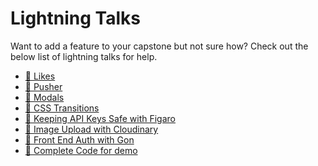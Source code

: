 # Lightning Talks

Want to add a feature to your capstone but not sure how?  Check out the below list of lightning talks for help.  

* [:movie_camera: Likes][likes-webcast]
* [:movie_camera: Pusher][pusher-webcast]
* [:movie_camera: Modals][react-modal-webcast]
* [:movie_camera: CSS Transitions][css-transitions-webcast]
* [:movie_camera: Keeping API Keys Safe with Figaro][figaro-screencast]
* [:movie_camera: Image Upload with Cloudinary][cloudinary-screencast]
* [:movie_camera: Front End Auth with Gon][gon-webcast]
* [:file_folder: Complete Code for demo][cloudinary-demo]

[likes-webcast]: https://vimeo.com/164327432
[pusher-webcast]: https://vimeo.com/164515140
[react-modal-webcast]: https://vimeo.com/164336429
[css-transitions-webcast]: https://vimeo.com/164928587
[figaro-screencast]: https://vimeo.com/164602277
[cloudinary-screencast]: https://vimeo.com/164612621
[gon-webcast]: https://vimeo.com/168132088
[cloudinary-demo]: https://github.com/appacademy/react_cloudinary_demo
